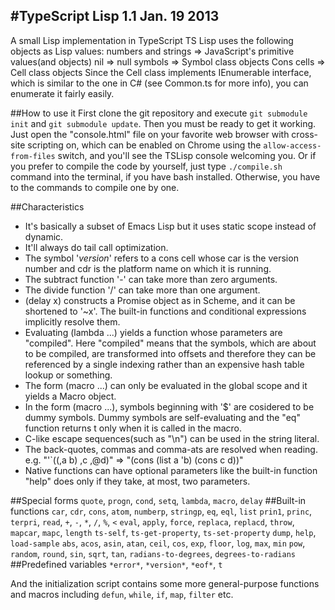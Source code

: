 #TypeScript Lisp 1.1                                    Jan. 19 2013 
-------------------
A small Lisp implementation in TypeScript
TS Lisp uses the following objects as Lisp values:
  numbers and strings => JavaScript's primitive values(and objects)
  nil                 => null
  symbols             => Symbol class objects
  Cons cells          => Cell class objects
Since the Cell class implements IEnumerable interface, which is similar to the one in C#
(see Common.ts for more info), you can enumerate it fairly easily.

##How to use it
First clone the git repository and execute `git submodule init` and `git submodule update`. Then you must be ready to get it working.
Just open the "console.html" file on your favorite web browser with cross-site scripting on, which can be enabled on Chrome using the 
`allow-access-from-files` switch, and you'll see the TSLisp console welcoming you.
Or if you prefer to compile the code by yourself, just type `./compile.sh` command into the terminal, if you have bash installed. Otherwise,
you have to the commands to compile one by one.

##Characteristics
* It's basically a subset of Emacs Lisp but it uses static scope instead of dynamic.
* It'll always do tail call optimization.
* The symbol '*version*' refers to a cons cell whose car is the version number and cdr is the platform name
  on which it is running.
* The subtract function '-' can take more than zero arguments.
* The divide function '/' can take more than one argument.
* (delay x) constructs a Promise object as in Scheme, and it can be shortened to '~x'.
  The built-in functions and conditional expressions implicitly resolve them.
* Evaluating (lambda ...) yields a function whose parameters are "compiled". Here "compiled" means that the symbols, which are about to be compiled,
  are transformed into offsets and therefore they can be referenced by a single indexing rather than an expensive hash table lookup or something.
* The form (macro ...) can only be evaluated in the global scope and it yields a Macro object.
* In the form (macro ...), symbols beginning with '$' are cosidered to be dummy symbols.
  Dummy symbols are self-evaluating and the "eq" function returns t only when it is called in the macro.
* C-like escape sequences(such as "\n") can be used in the string literal.
* The back-quotes, commas and comma-ats are resolved when reading.
  e.g. "'`((,a b) ,c ,@d)" => "(cons (list a 'b) (cons c d))"
* Native functions can have optional parameters like the built-in function "help" does only if they take, at most, two parameters.

##Special forms
`quote`, `progn`, `cond`, `setq`, `lambda`, `macro`, `delay`
##Built-in functions
`car`, `cdr`, `cons`, `atom`, `numberp`, `stringp`, `eq`, `eql`, `list`
`prin1`, `princ`, `terpri`, `read`, `+`, `-`, `*`, `/`, `%`, `<`
`eval`, `apply`, `force`, `replaca`, `replacd`, `throw`, `mapcar`, `mapc`, `length`
`ts-self`, `ts-get-property`, `ts-set-property`
`dump`, `help`, `load-sample`
`abs`, `acos`, `asin`, `atan`, `ceil`, `cos`, `exp`, `floor`, `log`, `max`, `min`
`pow`, `random`, `round`, `sin`, `sqrt`, `tan`, `radians-to-degrees`, `degrees-to-radians`
##Predefined variables
`*error*`, `*version*`, `*eof*`, `t`

And the initialization script contains some more general-purpose functions and macros including `defun`, `while`, `if`, `map`, `filter` etc.
